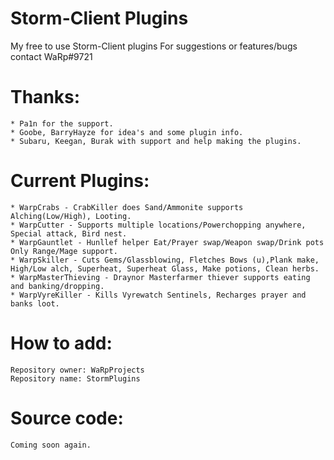 # Storm-Client Plugins
My free to use Storm-Client plugins
For suggestions or features/bugs contact WaRp#9721

# Thanks:
	* Pa1n for the support.
	* Goobe, BarryHayze for idea's and some plugin info.
	* Subaru, Keegan, Burak with support and help making the plugins.

# Current Plugins:
	* WarpCrabs - CrabKiller does Sand/Ammonite supports Alching(Low/High), Looting.
	* WarpCutter - Supports multiple locations/Powerchopping anywhere, Special attack, Bird nest.
	* WarpGauntlet - Hunllef helper Eat/Prayer swap/Weapon swap/Drink pots Only Range/Mage support.
	* WarpSkiller - Cuts Gems/Glassblowing, Fletches Bows (u),Plank make, High/Low alch, Superheat, Superheat Glass, Make potions, Clean herbs.
	* WarpMasterThieving - Draynor Masterfarmer thiever supports eating and banking/dropping.
	* WarpVyreKiller - Kills Vyrewatch Sentinels, Recharges prayer and banks loot. 

# How to add:
	Repository owner: WaRpProjects 	
	Repository name: StormPlugins

# Source code:
	Coming soon again.

